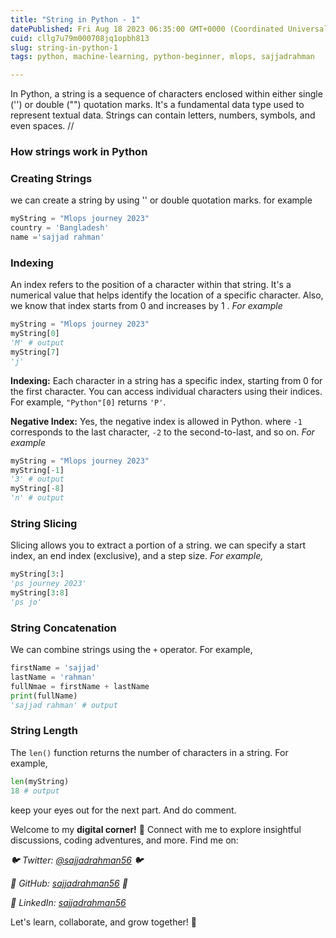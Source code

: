 ```yaml
---
title: "String in Python - 1"
datePublished: Fri Aug 18 2023 06:35:00 GMT+0000 (Coordinated Universal Time)
cuid: cllg7u79m000708jq1opbh813
slug: string-in-python-1
tags: python, machine-learning, python-beginner, mlops, sajjadrahman

---
```


In Python, a string is a sequence of characters enclosed within either single ('') or double ("") quotation marks. It's a fundamental data type used to represent textual data. Strings can contain letters, numbers, symbols, and even spaces. //

### How strings work in Python

### Creating Strings

we can create a string by using '' or double quotation marks. for example

```python
myString = "Mlops journey 2023"
country = 'Bangladesh'
name ='sajjad rahman'
```

### Indexing

An index refers to the position of a character within that string. It's a numerical value that helps identify the location of a specific character. Also, we know that index starts from 0 and increases by 1 . *For example*

```python
myString = "Mlops journey 2023"
myString[0] 
'M' # output 
myString[7]
'j'
```

**Indexing:** Each character in a string has a specific index, starting from 0 for the first character. You can access individual characters using their indices. For example, `"Python"[0]` returns `'P'`.

**Negative Index:** Yes, the negative index is allowed in Python. where `-1` corresponds to the last character, `-2` to the second-to-last, and so on. *For example*

```python
myString = "Mlops journey 2023"
myString[-1]
'3' # output
myString[-8]
'n' # output
```

### **String Slicing**

Slicing allows you to extract a portion of a string. we can specify a start index, an end index (exclusive), and a step size. *For example,*

```python
myString[3:]
'ps journey 2023'
myString[3:8]
'ps jo'
```

### **String Concatenation**

We can combine strings using the `+` operator. For example,

```python
firstName = 'sajjad'
lastName = 'rahman'
fullNmae = firstName + lastName
print(fullName)
'sajjad rahman' # output
```

### **String Length**

The `len()` function returns the number of characters in a string. For example,

```python
len(myString)
18 # output
```

keep your eyes out for the next part. And do comment.

Welcome to my **digital corner!** 🌟 Connect with me to explore insightful discussions, coding adventures, and more. Find me on:

*🐦 Twitter:* [*@sajjadrahman56*](https://twitter.com/sajjadrahman56) *🐦*

*🐙 GitHub:* [*sajjadrahman56*](https://github.com/sajjadrahman56) *🐙*

*🔗 LinkedIn:* [*sajjadrahman56*](https://www.linkedin.com/in/sajjadrahman56/)

Let's learn, collaborate, and grow together! 🚀